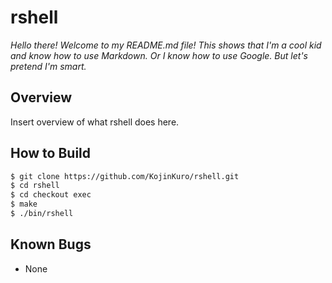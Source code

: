# rshell
*Hello there! Welcome to my README.md file! This shows that I'm a cool kid and know how to use Markdown. Or I know how to use Google. But let's pretend I'm smart.*

## Overview
Insert overview of what rshell does here.

## How to Build
```bash
$ git clone https://github.com/KojinKuro/rshell.git
$ cd rshell
$ cd checkout exec
$ make
$ ./bin/rshell
```

## Known Bugs
* None

